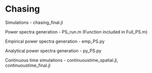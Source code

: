 # Chasing

Simulations - chasing_final.jl

Power spectra generation - PS_run.m (Function included in Full_PS.m)

Empirical power spectra generation - emp_PS.py 

Analytical power spectra generation - py_PS.py

Continuous time simulations - continuoustime_spatial.jl, continuoustime_final.jl
